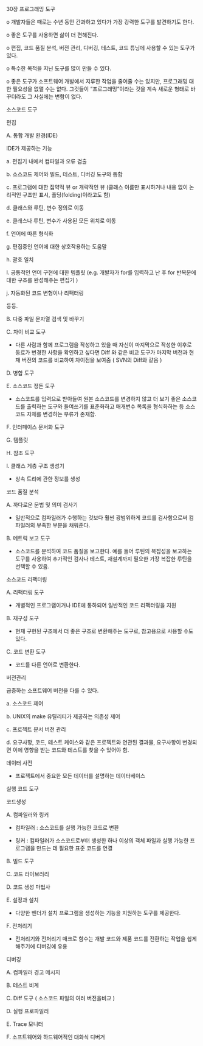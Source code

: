 30장 프로그래밍 도구

o 개발자들은 때로는 수년 동안 간과하고 있다가 가장 강력한 도구를 발견하기도 한다.

o 좋은 도구를 사용하면 삶이 더 편해진다.

o 편집, 코드 품질 분석, 버전 관리, 디버깅, 테스트, 코드 튜닝에 사용할 수 있는 도구가 있다.

o 특수한 목적을 지닌 도구를 많이 만들 수 있다.

o 좋은 도구가 소프트웨어 개발에서 지루한 작업을 줄여줄 수는 있지만, 프로그래밍 대한 필요성을 없앨 수는 없다. 그것들이 “프로그래밍”이라는 것을 계속 새로운 형태로 바꾸더라도 그 사실에는 변함이 없다.

 

소스코드 도구

편집

A. 통합 개발 환경(IDE)

IDE가 제공하는 기능

a. 편집기 내에서 컴파일과 오류 검출

b. 소스코드 제어와 빌드, 테스트, 디버깅 도구와 통합

c. 프로그램에 대한 집약적 뷰 or 개략적인 뷰 (클래스 이름만 표시하거나 내용 없이 논리적인 구조만 표시, 폴딩(folding)이라고도 함)

d. 클래스와 루틴, 변수 정의로 이동

e. 클래스나 루틴, 변수가 사용된 모든 위치로 이동

f. 언어에 따른 형식화

g. 편집중인 언어에 대한 상호작용하는 도움말

h. 괄호 일치

I. 공통적인 언어 구현에 대한 템플릿 (e.g. 개발자가 for를 입력하고 난 후 for 반복문에 대한 구조를 완성해주는 편집기 )

j. 자동화된 코드 변형이나 리팩터링

등등.

 

B. 다중 파일 문자열 검색 및 바꾸기

C. 차이 비교 도구

- 다른 사람과 함께 프로그램을 작성하고 있을 때 자신이 마지막으로 작성한 이후로 동료가 변경한 사항을 확인하고 싶다면 Diff 와 같은 비교 도구가 마지막 버전과 현재 버전의 코드를 비교하여 차이점을 보여줌 ( SVN의 Diff와 같음 )

D. 병합 도구

E. 소스코드 정돈 도구

- 소스코드를 입력으로 받아들여 원본 소스코드를 변경하지 않고 더 보기 좋은 소스코드를 출력하는 도구와 들여쓰기를 표준화하고 매개변수 목록을 형식화하는 등 소스코드 자체를 변경하는 부류가 존재함.

F. 인터페이스 문서화 도구

G. 템플릿

H. 참조 도구

I. 클래스 게층 구조 생성기

- 상속 트리에 관한 정보를 생성

 

 

코드 품질 분석

A. 까다로운 문법 및 의미 검사기

- 일반적으로 컴파일러가 수행하는 것보다 훨씬 광범위하게 코드를 검사함으로써 컴파일러의 부족한 부분을 채워준다.

B. 메트릭 보고 도구

- 소스코드를 분석하여 코드 품질을 보고한다. 예를 들어 루틴의 복잡성을 보고하는 도구를 사용하여 추가적인 검사나 테스트, 재설계까지 필요한 가장 복잡한 루틴을 선택할 수 있음.

 

소스코드 리팩터링

A. 리팩터링 도구

- 개별적인 프로그램이거나 IDE에 통하되어 일반적인 코드 리팩터링을 지원

B. 재구성 도구

- 현재 구현된 구조에서 더 좋은 구조로 변환해주는 도구로, 참고용으로 사용할 수도 있다.

C. 코드 변환 도구

- 코드를 다른 언어로 변환한다.

 

버전관리

급증하는 소프트웨어 버전을 다룰 수 있다.

a. 소스코드 제어

b. UNIX의 make 유틸리티가 제공하는 의존성 제어

c. 프로젝트 문서 버전 관리

d. 요구사항, 코드, 테스트 케이스와 같은 프로젝트와 연관된 결과물, 요구사항이 변경되면 이에 영향을 받는 코드와 테스트를 찾을 수 있어야 함.

 

데이터 사전

- 프로젝트에서 중요한 모든 데이터를 설명하는 데이터베이스

 

실행 코드 도구

코드생성

A. 컴파일러와 링커

- 컴파일러 : 소스코드를 실행 가능한 코드로 변환

- 링커 : 컴파일러가 소스코드로부터 생성한 하나 이상의 객체 파일과 실행 가능한 프로그램을 만드는 데 필요한 표준 코드를 연결

B. 빌드 도구

C. 코드 라이브러리

D. 코드 생성 마법사

E. 설정과 설치

- 다양한 벤더가 설치 프로그램을 생성하는 기능을 지원하는 도구를 제공한다.

F. 전처리기

- 전처리기와 전처리기 매크로 함수는 개발 코드와 제품 코드를 전환하는 작업을 쉽게 해주기에 디버깅에 유용

 

디버깅

A. 컴파일러 경고 메시지

B. 테스트 비계

C. Diff 도구 ( 소스코드 파일의 여러 버전을비교 )

D. 실행 프로파일러

E. Trace 모니터

F. 소프트웨어와 하드웨어적인 대화식 디버거